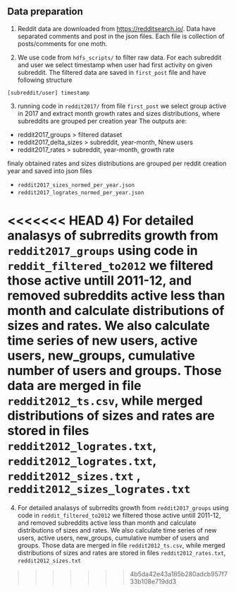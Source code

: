 ## Data preparation

1) Reddit data are downloaded from https://redditsearch.io/. Data have separated comments and post in the json files. Each file is collection of posts/comments for one moth. 

2) We use code from `hdfs_scripts/` to filter raw data. For each subreddit and user we select timestamp when user had first activity on given subreddit. The filtered data are saved in `first_post` file and have following structure

```
[subreddit/user] timestamp
```

3) running code in `reddit2017/` from file `first_post` we select group active in 2017 and extract month growth rates and sizes distributions, where subreddits are grouped per creation year
The outputs are:
- reddit2017_groups > filtered dataset  
- reddit2017_delta_sizes > subreddit, year-month, Nnew users
- reddit2017_rates > subreddit, year-month, growth rate

finaly obtained rates and sizes distributions are grouped per reddit creation year and saved into json files
  
  - `reddit2017_sizes_normed_per_year.json`
  - `reddit2017_logrates_normed_per_year.json`
   
<<<<<<< HEAD
4) For detailed analasys of subrredits growth from `reddit2017_groups` using code in `reddit_filtered_to2012` we filtered those active untill 2011-12, and removed subreddits active less than month and calculate distributions of sizes and rates. We also calculate time series of new users, active users, new_groups, cumulative number of users and groups. Those data are merged in file `reddit2012_ts.csv`, while merged distributions of sizes and rates are stored in files `reddit2012_logrates.txt`, `reddit2012_logrates.txt`, `reddit2012_sizes.txt` , `reddit2012_sizes_logrates.txt`
=======
4) For detailed analasys of subrredits growth from `reddit2017_groups` using code in `reddit_filtered_to2012` we filtered those active untill 2011-12, and removed subreddits active less than month and calculate distributions of sizes and rates. We also calculate time series of new users, active users, new_groups, cumulative number of users and groups. Those data are merged in file `reddit2012_ts.csv`, while merged distributions of sizes and rates are stored in files `reddit2012_rates.txt`, `reddit2012_sizes.txt`
>>>>>>> 4b5da42e43a185b280adcb957f733b108e719dd3

